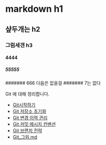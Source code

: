 # markdown h1

## 샾두개는 h2
### 그럼세갠 h3
#### 4444
##### 55555
####### 666 다음은 없을걸
####### 7는 없다

Git 에 대해 정리합니다.

- [Git시작하기](./Git_시작하기.md)
- [Git 저장소 초기화](./Git_저장소_초기화.md)
- [Git 변경 이력 관리](./Git_변경_이력_관리.md)
- [Git 커밋 메시지 컨벤션](./Git_커밋_메시지_컨벤션.md)
- [Git 브랜치 전략](./Git_브랜치_전략.md)
- [Git_그외.md](./Git_그외.md)
